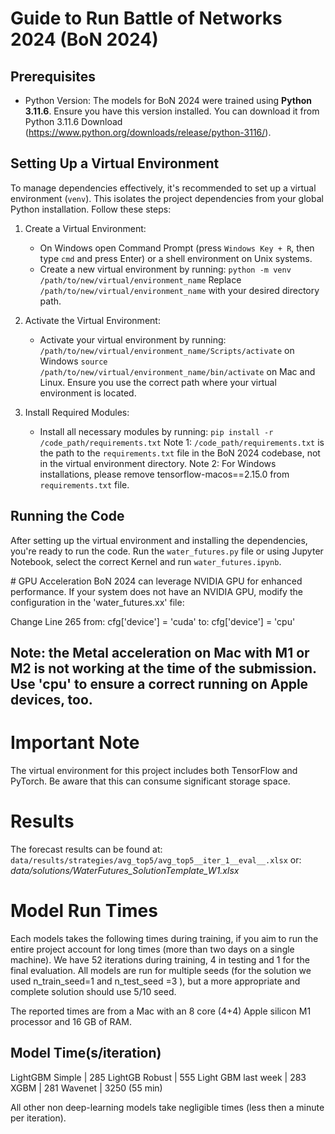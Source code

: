 # Guide to Run Battle of Networks 2024 (BoN 2024)

## Prerequisites
- Python Version: The models for BoN 2024 were trained using **Python 3.11.6**. Ensure you have this version installed. You can download it from Python 3.11.6 Download (https://www.python.org/downloads/release/python-3116/).

## Setting Up a Virtual Environment
To manage dependencies effectively, it's recommended to set up a virtual environment (`venv`). This isolates the project dependencies from your global Python installation. Follow these steps:

1. Create a Virtual Environment:
   - On Windows open Command Prompt (press `Windows Key + R`, then type `cmd` and press Enter) or a shell environment on Unix systems.
   - Create a new virtual environment by running:
     `python -m venv /path/to/new/virtual/environment_name`
     Replace `/path/to/new/virtual/environment_name` with your desired directory path.

2. Activate the Virtual Environment:
   - Activate your virtual environment by running:
     `/path/to/new/virtual/environment_name/Scripts/activate` on Windows
    `source /path/to/new/virtual/environment_name/bin/activate` on Mac and Linux.
     Ensure you use the correct path where your virtual environment is located.

3. Install Required Modules:
   - Install all necessary modules by running:
     `pip install -r /code_path/requirements.txt`
     Note 1: `/code_path/requirements.txt` is the path to the `requirements.txt` file in the BoN 2024 codebase, not in the virtual environment directory.
     Note 2: For Windows installations, please remove tensorflow-macos==2.15.0 from `requirements.txt` file.

## Running the Code
After setting up the virtual environment and installing the dependencies, you're ready to run the code. 
Run the `water_futures.py` file or using Jupyter Notebook, select the correct Kernel and run `water_futures.ipynb`.

# GPU Acceleration
BoN 2024 can leverage NVIDIA GPU for enhanced performance. If your system does not have an NVIDIA GPU, modify the configuration in the 'water_futures.xx' file:

Change Line 265 from:
cfg['device'] = 'cuda'
to:
cfg['device'] = 'cpu'

## Note: the Metal acceleration on Mac with M1 or M2 is not working at the time of the submission. Use 'cpu' to ensure a correct running on Apple devices, too. 

# Important Note
The virtual environment for this project includes both TensorFlow and PyTorch. Be aware that this can consume significant storage space.

# Results
The forecast results can be found at:
`data/results/strategies/avg_top5/avg_top5__iter_1__eval__.xlsx`
or:
*data/solutions/WaterFutures_SolutionTemplate_W1.xlsx*


# Model Run Times

Each models takes the following times during training, if you aim to run the entire project account for long times (more than two days on a single machine). We have 52 iterations during training, 4 in testing and 1 for the final evaluation. All models are run for multiple seeds (for the solution we used n_train_seed=1 and n_test_seed =3 ), but a more appropriate and complete solution should use 5/10 seed.  

The reported times are from a Mac with an 8 core (4+4) Apple silicon M1 processor and 16 GB of RAM. 

Model				Time(s/iteration)
-----------------------------------
LightGBM Simple		|	285
LightGB Robust | 555
Light GBM last week | 283
XGBM | 281
Wavenet				| 3250 (55 min)

All other non deep-learning models take negligible times (less then a minute per iteration). 					

	
